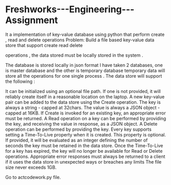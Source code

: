 # Freshworks---Engineering---Assignment
It a implementation of key-value database using python that perform create , read and delete operations
Problem: Build a file based key-value data store that support create read delete

operations , the data stored must be locally stored in the system .

The database is stored locally in json format I have taken 2 databases, one is master database and the other is temporary database temporary data will store all the operations for one single process .
The data store will support the following :

It can be initialized using an optional file path. If one is not provided, it will reliably create itself in a reasonable location on the laptop. A new key-value pair can be added to the data store using the Create operation. The key is always a string - capped at 32chars. The value is always a JSON object - capped at 16KB. If Create is invoked for an existing key, an appropriate error must be returned. A Read operation on a key can be performed by providing the key, and receiving the value in response, as a JSON object. A Delete operation can be performed by providing the key. Every key supports setting a Time-To-Live property when it is created. This property is optional. If provided, it will be evaluated as an integer defining the number of seconds the key must be retained in the data store. Once the Time-To-Live for a key has expired, the key will no longer be available for Read or Delete operations. Appropriate error responses must always be returned to a client if it uses the data store in unexpected ways or breaches any limits The file size never exceeds 1GB.

Go to actcodework.py file.
